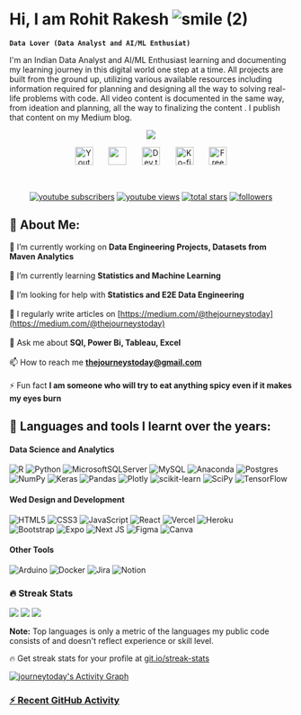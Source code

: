 
# Hi, I am Rohit Rakesh ![smile (2)](https://user-images.githubusercontent.com/130208248/230728185-c9965c81-3d97-44b0-9460-3eafebbd2e02.png)  
**`Data Lover (Data Analyst and AI/ML Enthusiat)`**

I'm an Indian Data Analyst and AI/ML Enthusiast learning and documenting my learning journey in this digital world one step at a time. All  projects are built from the ground up, utilizing various available resources including information required for planning and designing all the way to solving real-life problems with code. All video content is documented in the same way, from ideation and planning, all the way to finalizing the content . I publish that content on my Medium blog. 


<p align="center">
  <!-- Typing SVG by DenverCoder1 - https://github.com/DenverCoder1/readme-typing-svg -->
  <a href="https://github.com/DenverCoder1/readme-typing-svg">
    <img src="https://readme-typing-svg.demolab.com/?lines= Data Analyst;ML and AI%20Enthusiast;2 + years%20of%20coding%20experience;Always%20learning%20new%20things&font=Fira%20Code&center=true&width=440&height=45&color=f75c7e&vCenter=true&pause=1000&size=22" /></a>
</p>

<!-- Social icons section -->
<p align="center">
  <a href="https://www.youtube.com/c/DevProTips"><img width="32px" alt="Youtube" title="Youtube" src="https://i.imgur.com/qiXu7b2.png"/></a>
  &#8287;&#8287;&#8287;&#8287;&#8287;
  <a href="https://discord.gg/fPrdqh3Zfu" alt="Discord" title="Dev Pro Tips Discord Server"><img width="32px" src="https://i.imgur.com/OViZO8J.png"/></a>
  &#8287;&#8287;&#8287;&#8287;&#8287;
  <a href="https://dev.to/denvercoder1"><img width="32px" alt="Dev.to" title="DenverCoder1 Dev.to" src="https://i.imgur.com/mVm29vK.png"></a>
  &#8287;&#8287;&#8287;&#8287;&#8287;
  <a href="https://ko-fi.com/jlawrence"><img width="32px" alt="Ko-fi" title="Buy me a coffee" src="https://i.imgur.com/PpLeD3K.png"/></a>
  &#8287;&#8287;&#8287;&#8287;&#8287;
  <a href="http://eyl327.mywebcommunity.org/promos/"><img width="32px" alt="Free Stuff" title="Free gifts for you" src="https://i.imgur.com/0uVwkoZ.png"/></a>
</p>

<br/>

<!-- Social badges section -->
<!-- Badges with custom icons - https://github.com/DenverCoder1/custom-icon-badges -->
<!-- View counter - https://github.com/DenverCoder1/Simple-View-Counter -->
<p align="center">
  <a href="https://www.youtube.com/channel/UCn-NyeA3D46wKQX84SQRXlw?sub_confirmation=1">
    <img alt="youtube subscribers" title="Subscribe to my YouTube channel" src="https://custom-icon-badges.demolab.com/badge/-0%20-red?&label=SUBSCRIBE&logo=video&logoColor=white&style=for-the-badge&labelColor=CE4630"/></a>
  <a href="https://www.youtube.com/channel/UCn-NyeA3D46wKQX84SQRXlw">
    <img alt="youtube views" title="YouTube views" src="https://custom-icon-badges.demolab.com/badge/-0%20-%23E1AD0E?&label=VIEWS&logo=eye&logoColor=white&style=for-the-badge&labelColor=C79600"/></a> 
  <a href="https://github.com/journeytoday?tab=repositories&sort=stargazers">
    <img alt="total stars" title="Total stars on GitHub" src="https://custom-icon-badges.demolab.com/github/stars/journeytoday?color=55960c&style=for-the-badge&labelColor=488207&logo=star"/></a>
  <a href="https://github.com/journeytoday?tab=followers">
    <img alt="followers" title="Follow me on Github" src="https://custom-icon-badges.demolab.com/github/followers/journeytoday?color=236ad3&labelColor=1155ba&style=for-the-badge&logo=person-add&label=Follow&logoColor=white"/></a>
 </p>
 
 ## 💫 About Me:
🔭 I’m currently working on **Data Engineering Projects, Datasets from Maven Analytics**<br><br>🌱 I’m currently learning **Statistics and Machine Learning**<br><br> 🤝 I’m looking for help with **Statistics and E2E Data Engineering**<br><br> 📝 I regularly write articles on [https://medium.com/@thejourneystoday](https://medium.com/@thejourneystoday)<br><br> 💬 Ask me about **SQl, Power Bi, Tableau, Excel**<br><br> 📫 How to reach me **thejourneystoday@gmail.com**<br><br> ⚡ Fun fact **I am someone who will try to eat anything spicy even if it makes my eyes burn**



## 🧰 Languages and tools I learnt over the years:

#### Data Science and Analytics 
 
![R](https://img.shields.io/badge/r-%23276DC3.svg?style=for-the-badge&logo=r&logoColor=white) 
![Python](https://img.shields.io/badge/python-3670A0?style=for-the-badge&logo=python&logoColor=ffdd54) 
![MicrosoftSQLServer](https://img.shields.io/badge/Microsoft%20SQL%20Sever-CC2927?style=for-the-badge&logo=microsoft%20sql%20server&logoColor=white) 
![MySQL](https://img.shields.io/badge/mysql-%2300f.svg?style=for-the-badge&logo=mysql&logoColor=white) 
![Anaconda](https://img.shields.io/badge/Anaconda-%2344A833.svg?style=for-the-badge&logo=anaconda&logoColor=white)
![Postgres](https://img.shields.io/badge/postgres-%23316192.svg?style=for-the-badge&logo=postgresql&logoColor=white)
![NumPy](https://img.shields.io/badge/numpy-%23013243.svg?style=for-the-badge&logo=numpy&logoColor=white) 
![Keras](https://img.shields.io/badge/Keras-%23D00000.svg?style=for-the-badge&logo=Keras&logoColor=white) 
![Pandas](https://img.shields.io/badge/pandas-%23150458.svg?style=for-the-badge&logo=pandas&logoColor=white) 
![Plotly](https://img.shields.io/badge/Plotly-%233F4F75.svg?style=for-the-badge&logo=plotly&logoColor=white) 
![scikit-learn](https://img.shields.io/badge/scikit--learn-%23F7931E.svg?style=for-the-badge&logo=scikit-learn&logoColor=white) 
![SciPy](https://img.shields.io/badge/SciPy-%230C55A5.svg?style=for-the-badge&logo=scipy&logoColor=%white) 
![TensorFlow](https://img.shields.io/badge/TensorFlow-%23FF6F00.svg?style=for-the-badge&logo=TensorFlow&logoColor=white) 

#### Wed Design and Development

![HTML5](https://img.shields.io/badge/html5-%23E34F26.svg?style=for-the-badge&logo=html5&logoColor=white) 
![CSS3](https://img.shields.io/badge/css3-%231572B6.svg?style=for-the-badge&logo=css3&logoColor=white) 
![JavaScript](https://img.shields.io/badge/javascript-%23323330.svg?style=for-the-badge&logo=javascript&logoColor=%23F7DF1E) 
![React](https://img.shields.io/badge/react-%2320232a.svg?style=for-the-badge&logo=react&logoColor=%2361DAFB) 
![Vercel](https://img.shields.io/badge/vercel-%23000000.svg?style=for-the-badge&logo=vercel&logoColor=white) 
![Heroku](https://img.shields.io/badge/heroku-%23430098.svg?style=for-the-badge&logo=heroku&logoColor=white)  
![Bootstrap](https://img.shields.io/badge/bootstrap-%23563D7C.svg?style=for-the-badge&logo=bootstrap&logoColor=white) 
![Expo](https://img.shields.io/badge/expo-1C1E24?style=for-the-badge&logo=expo&logoColor=#D04A37) 
![Next JS](https://img.shields.io/badge/Next-black?style=for-the-badge&logo=next.js&logoColor=white) 
![Figma](https://img.shields.io/badge/figma-%23F24E1E.svg?style=for-the-badge&logo=figma&logoColor=white) 
![Canva](https://img.shields.io/badge/Canva-%2300C4CC.svg?style=for-the-badge&logo=Canva&logoColor=white) 

#### Other Tools

![Arduino](https://img.shields.io/badge/-Arduino-00979D?style=for-the-badge&logo=Arduino&logoColor=white) 
![Docker](https://img.shields.io/badge/docker-%230db7ed.svg?style=for-the-badge&logo=docker&logoColor=white) 
![Jira](https://img.shields.io/badge/jira-%230A0FFF.svg?style=for-the-badge&logo=jira&logoColor=white) 
![Notion](https://img.shields.io/badge/Notion-%23000000.svg?style=for-the-badge&logo=notion&logoColor=white) 

  <h3>🔥 Streak Stats</h3>
  
  <!-- GitHub Readme Streak Stats - https://github.com/DenverCoder1/github-readme-streak-stats -->

![](https://github-readme-stats.vercel.app/api?username=journeytoday&theme=dark&hide_border=false&include_all_commits=true&count_private=true)
![](https://github-readme-streak-stats.herokuapp.com/?user=journeytoday&theme=dark&hide_border=false)
![](https://github-readme-stats.vercel.app/api/top-langs/?username=journeytoday&theme=dark&hide_border=false&include_all_commits=true&count_private=true&layout=compact)

<b>Note:</b> Top languages is only a metric of the languages my public code consists of and doesn't reflect experience or skill level.
<p>🔥 Get streak stats for your profile at <a href="https://git.io/streak-stats">git.io/streak-stats</a></p>
 


 

 
  
  <!-- https://github.com/ashutosh00710/github-readme-activity-graph -->

  <a href="https://github.com/ashutosh00710/github-readme-activity-graph"><img alt="journeytoday's Activity Graph" src="https://github-readme-activity-graph.cyclic.app/graph/?username=journeytoday&bg_color=1F222E&color=F8D866&line=F85D7F&point=FFFFFF&hide_border=true" /></a>

 [ <h3>⚡ Recent GitHub Activity</h3>](https://github-readme-activity-graph.cyclic.app/graph/?username=journeytoday&bg_color=1F222E&color=F8D866&line=F85D7F&point=FFFFFF&hide_border=true)

